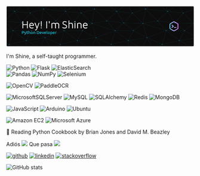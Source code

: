 
![I am a Python Developer](https://github.com/shine-jayakumar/shine-jayakumar/blob/main/github-header-image.png)


I'm Shine, a self-taught programmer.

![Python](https://img.shields.io/badge/python-3670A0?style=for-the-badge&logo=python&logoColor=ffdd54)
![Flask](https://img.shields.io/badge/flask-%23000.svg?style=for-the-badge&logo=flask&logoColor=white)
![ElasticSearch](https://img.shields.io/badge/-ElasticSearch-005571?style=for-the-badge&logo=elasticsearch)         
![Pandas](https://img.shields.io/badge/pandas-%23150458.svg?style=for-the-badge&logo=pandas&logoColor=white)
![NumPy](https://img.shields.io/badge/numpy-%23013243.svg?style=for-the-badge&logo=numpy&logoColor=white) 
![Selenium](https://img.shields.io/badge/Selenium-43B02A?style=for-the-badge&logo=Selenium&logoColor=white) 

![OpenCV](https://img.shields.io/badge/OpenCV-5C3EE8.svg?style=for-the-badge&logo=OpenCV&logoColor=white)
![PaddleOCR](https://img.shields.io/badge/PaddlePaddle-0062B0.svg?style=for-the-badge&logo=PaddlePaddle&logoColor=white)

![MicrosoftSQLServer](https://img.shields.io/badge/Microsoft%20SQL%20Sever-CC2927?style=for-the-badge&logo=microsoft%20sql%20server&logoColor=white) ![MySQL](https://img.shields.io/badge/mysql-%2300f.svg?style=for-the-badge&logo=mysql&logoColor=white) ![SQLAlchemy](https://img.shields.io/badge/SQLAlchemy-D71F00.svg?style=for-the-badge&logo=SQLAlchemy&logoColor=white) 
![Redis](https://img.shields.io/badge/Redis-FF4438.svg?style=for-the-badge&logo=Redis&logoColor=white) ![MongoDB](https://img.shields.io/badge/MongoDB-%234ea94b.svg?style=for-the-badge&logo=mongodb&logoColor=white)

![JavaScript](https://img.shields.io/badge/javascript-%23323330.svg?style=for-the-badge&logo=javascript&logoColor=%23F7DF1E)
![Arduino](https://img.shields.io/badge/-Arduino-00979D?style=for-the-badge&logo=Arduino&logoColor=white)
![Ubuntu](https://img.shields.io/badge/Ubuntu-E95420?style=for-the-badge&logo=ubuntu&logoColor=white)

![Amazon EC2](https://img.shields.io/badge/Amazon%20EC2-FF9900.svg?style=for-the-badge&logo=Amazon-EC2&logoColor=white)
![Microsoft Azure](https://img.shields.io/badge/Microsoft%20Azure-0078D4.svg?style=for-the-badge&logo=Microsoft-Azure&logoColor=white)


:open_book: Reading Python Cookbook by Brian Jones and David M. Beazley

Adiós ![](https://img.shields.io/badge/Visual%20Studio%20Code-0078d7.svg?logo=visual-studio-code&logoColor=white)
Que pasa ![](https://img.shields.io/badge/Vim-%2311AB00.svg?logo=vim&logoColor=white)


[<img src='https://cdn.jsdelivr.net/npm/simple-icons@3.0.1/icons/github.svg' alt='github' height='40'>](https://github.com/shine-jayakumar)  [<img src='https://cdn.jsdelivr.net/npm/simple-icons@3.0.1/icons/linkedin.svg' alt='linkedin' height='40'>](https://www.linkedin.com/in/https://www.linkedin.com/in/shine-jayakumar-98262b54//)  [<img src='https://cdn.jsdelivr.net/npm/simple-icons@3.0.1/icons/stackoverflow.svg' alt='stackoverflow' height='40'>](https://stackoverflow.com/users/https://stackoverflow.com/users/6711954/shine-j)  

![GitHub stats](https://github-readme-stats.vercel.app/api?username=shine-jayakumar&show_icons=true)  



